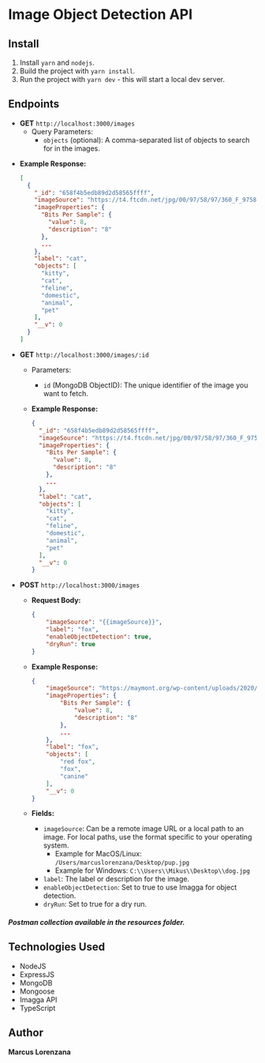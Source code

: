 # Image Object Detection API

## Install
1. Install `yarn` and `nodejs`.
2. Build the project with `yarn install`.
3. Run the project with `yarn dev` - this will start a local dev server.

## Endpoints
* **GET** `http://localhost:3000/images`
  - Query Parameters:
    - `objects` (optional): A comma-separated list of objects to search for in the images.

- **Example Response:**
  ```json
  [
    {
      "_id": "658f4b5edb89d2d58565ffff",
      "imageSource": "https://t4.ftcdn.net/jpg/00/97/58/97/360_F_97589769_t45CqXyzjz0KXwoBZT9PRaWGHRk5hQqQ.jpg",
      "imageProperties": {
        "Bits Per Sample": {
          "value": 8,
          "description": "8"
        },
        ...
      },
      "label": "cat",
      "objects": [
        "kitty",
        "cat",
        "feline",
        "domestic",
        "animal",
        "pet"
      ],
      "__v": 0
    }
  ]
  ```

* **GET** `http://localhost:3000/images/:id`
  - Parameters:
    - `id` (MongoDB ObjectID): The unique identifier of the image you want to fetch.

  - **Example Response:**
    ```json
    {
      "_id": "658f4b5edb89d2d58565ffff",
      "imageSource": "https://t4.ftcdn.net/jpg/00/97/58/97/360_F_97589769_t45CqXyzjz0KXwoBZT9PRaWGHRk5hQqQ.jpg",
      "imageProperties": {
        "Bits Per Sample": {
          "value": 8,
          "description": "8"
        },
        ...
      },
      "label": "cat",
      "objects": [
        "kitty",
        "cat",
        "feline",
        "domestic",
        "animal",
        "pet"
      ],
      "__v": 0
    }
    ```

* **POST** `http://localhost:3000/images`
  - **Request Body:**
    ```json
    {
        "imageSource": "{{imageSource}}",
        "label": "fox",
        "enableObjectDetection": true,
        "dryRun": true
    }
    ```

  - **Example Response:**
    ```json
    {
        "imageSource": "https://maymont.org/wp-content/uploads/2020/04/banner-red-fox.jpg",
        "imageProperties": {
            "Bits Per Sample": {
                "value": 8,
                "description": "8"
            },
            ...
        },
        "label": "fox",
        "objects": [
            "red fox",
            "fox",
            "canine"
        ],
        "__v": 0
    }
    ```

  - **Fields:**
    - `imageSource`: Can be a remote image URL or a local path to an image. For local paths, use the format specific to your operating system. 
      - Example for MacOS/Linux: `/Users/marcuslorenzana/Desktop/pup.jpg`
      - Example for Windows: `C:\\Users\\Mikus\\Desktop\\dog.jpg`
    - `label`: The label or description for the image.
    - `enableObjectDetection`: Set to true to use Imagga for object detection.
    - `dryRun`: Set to true for a dry run.

##### Postman collection available in the resources folder.


## Technologies Used
* NodeJS
* ExpressJS
* MongoDB
* Mongoose
* Imagga API
* TypeScript

## Author

**Marcus Lorenzana**
